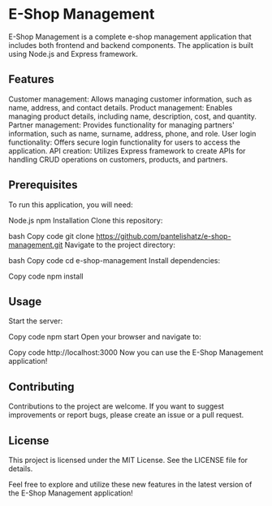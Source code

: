 # E-Shop Management


E-Shop Management is a complete e-shop management application that includes both frontend and backend components. The application is built using Node.js and Express framework.

## Features


Customer management: Allows managing customer information, such as name, address, and contact details.
Product management: Enables managing product details, including name, description, cost, and quantity.
Partner management: Provides functionality for managing partners' information, such as name, surname, address, phone, and role.
User login functionality: Offers secure login functionality for users to access the application.
API creation: Utilizes Express framework to create APIs for handling CRUD operations on customers, products, and partners.

## Prerequisites


To run this application, you will need:

Node.js
npm
Installation
Clone this repository:

bash
Copy code
git clone https://github.com/pantelishatz/e-shop-management.git
Navigate to the project directory:

bash
Copy code
cd e-shop-management
Install dependencies:

Copy code
npm install

## Usage


Start the server:


Copy code
npm start
Open your browser and navigate to:


Copy code
http://localhost:3000
Now you can use the E-Shop Management application!

## Contributing


Contributions to the project are welcome. If you want to suggest improvements or report bugs, please create an issue or a pull request.

## License


This project is licensed under the MIT License. See the LICENSE file for details.

Feel free to explore and utilize these new features in the latest version of the E-Shop Management application!
